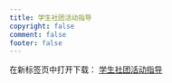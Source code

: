 ```yaml
---
title: 学生社团活动指导
copyright: false
comment: false
footer: false
---
```

在新标签页中打开下载：
<a href="/zhidao.pdf">学生社团活动指导</a>
